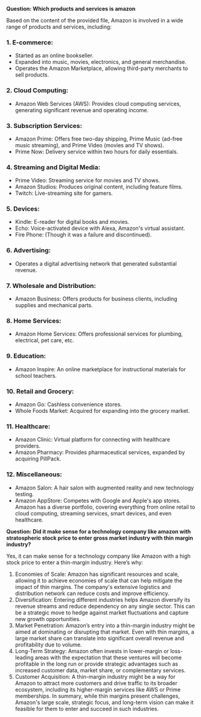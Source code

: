**Question: Which products and services is amazon**

Based on the content of the provided file, Amazon is involved in a wide range of products and services, including:

### 1. E-commerce:
* Started as an online bookseller.
* Expanded into music, movies, electronics, and general merchandise.
* Operates the Amazon Marketplace, allowing third-party merchants to sell products.
### 2. Cloud Computing:
* Amazon Web Services (AWS): Provides cloud computing services, generating significant revenue and operating income.
### 3. Subscription Services:
* Amazon Prime: Offers free two-day shipping, Prime Music (ad-free music streaming), and Prime Video (movies and TV shows).
* Prime Now: Delivery service within two hours for daily essentials.
### 4. Streaming and Digital Media:
* Prime Video: Streaming service for movies and TV shows.
* Amazon Studios: Produces original content, including feature films.
* Twitch: Live-streaming site for gamers.
### 5. Devices:
* Kindle: E-reader for digital books and movies.
* Echo: Voice-activated device with Alexa, Amazon's virtual assistant.
* Fire Phone: (Though it was a failure and discontinued).
### 6. Advertising:
* Operates a digital advertising network that generated substantial revenue.
### 7. Wholesale and Distribution:
* Amazon Business: Offers products for business clients, including supplies and mechanical parts.
### 8. Home Services:
* Amazon Home Services: Offers professional services for plumbing, electrical, pet care, etc.
### 9. Education:
* Amazon Inspire: An online marketplace for instructional materials for school teachers.
### 10. Retail and Grocery:
* Amazon Go: Cashless convenience stores.
* Whole Foods Market: Acquired for expanding into the grocery market.
### 11. Healthcare:
* Amazon Clinic: Virtual platform for connecting with healthcare providers.
* Amazon Pharmacy: Provides pharmaceutical services, expanded by acquiring PillPack.
### 12. Miscellaneous:
* Amazon Salon: A hair salon with augmented reality and new technology testing.
* Amazon AppStore: Competes with Google and Apple's app stores.
Amazon has a diverse portfolio, covering everything from online retail to cloud computing, streaming services, smart devices, and even healthcare.

**Question: Did it make sense for a technology company like amazon with stratospheric stock price to enter gross market industry with thin margin industry?**

Yes, it can make sense for a technology company like Amazon with a high stock price to enter a thin-margin industry. Here’s why:

1. Economies of Scale: Amazon has significant resources and scale, allowing it to achieve economies of scale that can help mitigate the impact of thin margins. The company's extensive logistics and distribution network can reduce costs and improve efficiency.
1. Diversification: Entering different industries helps Amazon diversify its revenue streams and reduce dependency on any single sector. This can be a strategic move to hedge against market fluctuations and capture new growth opportunities.
1. Market Penetration: Amazon’s entry into a thin-margin industry might be aimed at dominating or disrupting that market. Even with thin margins, a large market share can translate into significant overall revenue and profitability due to volume.
1. Long-Term Strategy: Amazon often invests in lower-margin or loss-leading areas with the expectation that these ventures will become profitable in the long run or provide strategic advantages such as increased customer data, market share, or complementary services.
1. Customer Acquisition: A thin-margin industry might be a way for Amazon to attract more customers and drive traffic to its broader ecosystem, including its higher-margin services like AWS or Prime memberships.
In summary, while thin margins present challenges, Amazon's large scale, strategic focus, and long-term vision can make it feasible for them to enter and succeed in such industries.

